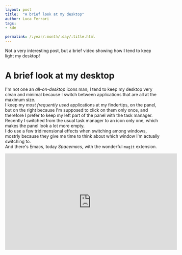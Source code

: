 ```yaml
---
layout: post
title:  "A brief look at my desktop"
author: Luca Ferrari
tags:
- kde

permalink: /:year/:month/:day/:title.html
---
```


Not a very interesting post, but a brief video showing how I tend to keep light my desktop!

# A brief look at my desktop

I'm not one an *all-on-desktop* icons man, I tend to keep my desktop very clean and minimal because I switch between applications that are all at the maximum size.
<br/>
I keep my *most frequently used* applications at my findertips, on the panel, but on the right because I'm supposed to click on them only once, and therefore I prefer to keep my left part of the panel with the task manager. Recently I switched from the usual task manager to an icon only one, which makes the panel look a lot more empty.
<br/>
I do use a few tridimensional effects when switching among windows, mostrly because they give me time to think about which window I'm actually switching to.
<br/>
And there's Emacs, today *Spacemacs*, with the wonderful `magit` extension.

<center>
<iframe width="560" height="315" src="https://www.youtube.com/embed/eJWz-OBzHi8" frameborder="0" allow="accelerometer; autoplay; encrypted-media; gyroscope; picture-in-picture" allowfullscreen></iframe>
</center>
